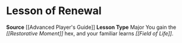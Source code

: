 ﻿---
id: '10'
name: Lesson of Renewal
rarity: Common
source: '[[DATABASE/source/Advanced Player''s Guide|Advanced Player''s Guide]]'
trait: null
type: Witch Lesson

---
# Lesson of Renewal

**Source** [[Advanced Player's Guide]] 
**Lesson Type** Major
You gain the _[[Restorative Moment]]_ hex, and your familiar learns _[[Field of Life]]_.